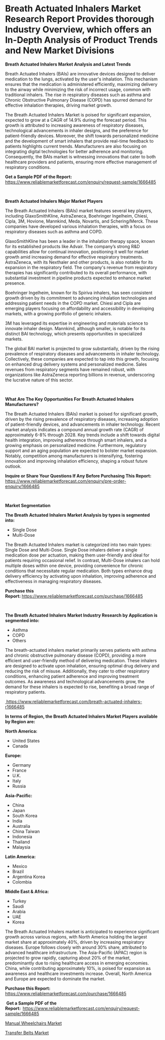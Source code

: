 <p><h1>Breath Actuated Inhalers Market Research Report Provides thorough Industry Overview, which offers an In-Depth Analysis of Product Trends and New Market Divisions</h1></p><p><strong>Breath Actuated Inhalers Market Analysis and Latest Trends</strong></p>
<p><p>Breath Actuated Inhalers (BAIs) are innovative devices designed to deliver medication to the lungs, activated by the user's inhalation. This mechanism ensures that the medication is administered efficiently, maximizing delivery to the airway while minimizing the risk of incorrect usage, common with traditional inhalers. The rise in respiratory diseases such as asthma and Chronic Obstructive Pulmonary Disease (COPD) has spurred demand for effective inhalation therapies, driving market growth.</p><p>The Breath Actuated Inhalers Market is poised for significant expansion, expected to grow at a CAGR of 14.9% during the forecast period. This growth is attributed to increasing awareness of respiratory diseases, technological advancements in inhaler designs, and the preference for patient-friendly devices. Moreover, the shift towards personalized medicine and the development of smart inhalers that provide real-time feedback to patients highlights current trends. Manufacturers are also focusing on integrating digital technologies for better adherence and monitoring. Consequently, the BAIs market is witnessing innovations that cater to both healthcare providers and patients, ensuring more effective management of respiratory conditions.</p></p>
<p><strong>Get a Sample PDF of the Report:&nbsp;</strong> <a href="https://www.reliablemarketforecast.com/enquiry/request-sample/1666485?utm_campaign=1080&utm_medium=2&utm_source=Github&utm_content=ia&utm_term=06032025&utm_id=breath-actuated-inhalers">https://www.reliablemarketforecast.com/enquiry/request-sample/1666485</a></p>
<p>&nbsp;</p>
<p><strong>Breath Actuated Inhalers Major Market Players</strong></p>
<p><p>The Breath Actuated Inhalers (BAIs) market features several key players, including GlaxoSmithKline, AstraZeneca, Boehringer Ingelheim, Chiesi, Cipla, 3M, Hovione, Mannkind, Meda, Novartis, and Schering/Merck. These companies have developed various inhalation therapies, with a focus on respiratory diseases such as asthma and COPD.</p><p>GlaxoSmithKline has been a leader in the inhalation therapy space, known for its established products like Advair. The company’s strong R&D capabilities allow for continual innovation, positioning it well for market growth amid increasing demand for effective respiratory treatments. AstraZeneca, with its Nexthaler and other products, is also notable for its expansion in the respiratory field. The company's revenue from respiratory therapies has significantly contributed to its overall performance, with substantial investment in pipeline products expected to enhance market presence.</p><p>Boehringer Ingelheim, known for its Spiriva inhalers, has seen consistent growth driven by its commitment to advancing inhalation technologies and addressing patient needs in the COPD market. Chiesi and Cipla are emerging players focusing on affordability and accessibility in developing markets, with a growing portfolio of generic inhalers.</p><p>3M has leveraged its expertise in engineering and materials science to innovate inhaler design. Mannkind, although smaller, is notable for its distinct BAI technology, which presents opportunities in specialized markets.</p><p>The global BAI market is projected to grow substantially, driven by the rising prevalence of respiratory diseases and advancements in inhaler technology. Collectively, these companies are expected to tap into this growth, focusing on enhanced drug delivery systems and personalized medicine. Sales revenues from respiratory segments have remained robust, with organizations like AstraZeneca reporting billions in revenue, underscoring the lucrative nature of this sector.</p></p>
<p>&nbsp;</p>
<p><strong>What Are The Key Opportunities For Breath Actuated Inhalers Manufacturers?</strong></p>
<p><p>The Breath Actuated Inhalers (BAIs) market is poised for significant growth, driven by the rising prevalence of respiratory diseases, increasing adoption of patient-friendly devices, and advancements in inhaler technology. Recent market analysis indicates a compound annual growth rate (CAGR) of approximately 6-8% through 2028. Key trends include a shift towards digital health integration, improving adherence through smart inhalers, and a growing emphasis on personalized medicine. Furthermore, regulatory support and an aging population are expected to bolster market expansion. Notably, competition among manufacturers is intensifying, fostering innovation and improving inhalation efficiency, shaping a robust future outlook.</p></p>
<p><strong>Inquire or Share Your Questions If Any Before Purchasing This Report:</strong> <a href="https://www.reliablemarketforecast.com/enquiry/pre-order-enquiry/1666485?utm_campaign=1080&utm_medium=2&utm_source=Github&utm_content=ia&utm_term=06032025&utm_id=breath-actuated-inhalers">https://www.reliablemarketforecast.com/enquiry/pre-order-enquiry/1666485</a></p>
<p>&nbsp;</p>
<p><strong>Market Segmentation</strong></p>
<p><strong>The Breath Actuated Inhalers Market Analysis by types is segmented into:</strong></p>
<p><ul><li>Single Dose</li><li>Multi-Dose</li></ul></p>
<p><p>The Breath Actuated Inhalers market is categorized into two main types: Single Dose and Multi-Dose. Single Dose inhalers deliver a single medication dose per actuation, making them user-friendly and ideal for patients requiring occasional relief. In contrast, Multi-Dose inhalers can hold multiple doses within one device, providing convenience for chronic conditions that necessitate regular medication. Both types enhance drug delivery efficiency by activating upon inhalation, improving adherence and effectiveness in managing respiratory diseases.</p></p>
<p><strong>Purchase this Report:&nbsp;</strong><a href="https://www.reliablemarketforecast.com/purchase/1666485?utm_campaign=1080&utm_medium=2&utm_source=Github&utm_content=ia&utm_term=06032025&utm_id=breath-actuated-inhalers">https://www.reliablemarketforecast.com/purchase/1666485</a></p>
<p>&nbsp;</p>
<p><strong>The Breath Actuated Inhalers Market Industry Research by Application is segmented into:</strong></p>
<p><ul><li>Asthma</li><li>COPD</li><li>Others</li></ul></p>
<p><p>The breath-actuated inhalers market primarily serves patients with asthma and chronic obstructive pulmonary disease (COPD), providing a more efficient and user-friendly method of delivering medication. These inhalers are designed to activate upon inhalation, ensuring optimal drug delivery and reducing the risk of misuse. Additionally, they cater to other respiratory conditions, enhancing patient adherence and improving treatment outcomes. As awareness and technological advancements grow, the demand for these inhalers is expected to rise, benefiting a broad range of respiratory patients.</p></p>
<p><a href="https://www.reliablemarketforecast.com/breath-actuated-inhalers-r1666485?utm_campaign=1080&utm_medium=2&utm_source=Github&utm_content=ia&utm_term=06032025&utm_id=breath-actuated-inhalers">&nbsp;https://www.reliablemarketforecast.com/breath-actuated-inhalers-r1666485</a></p>
<p><strong>In terms of Region, the Breath Actuated Inhalers Market Players available by Region are:</strong></p>
<p>
    <p> <strong> North America: </strong>
        <ul>
            <li>United States</li>
            <li>Canada</li>
        </ul>
        </p> 
    <p> <strong> Europe: </strong>
        <ul>
            <li>Germany</li>
            <li>France</li>
            <li>U.K.</li>
            <li>Italy</li>
            <li>Russia</li>
        </ul>
        </p> 
    <p> <strong> Asia-Pacific: </strong>
        <ul>
            <li>China</li>
            <li>Japan</li>
            <li>South Korea</li>
            <li>India</li>
            <li>Australia</li>
            <li>China Taiwan</li>
            <li>Indonesia</li>
            <li>Thailand</li>
            <li>Malaysia</li>
        </ul>
        </p> 
    <p> <strong> Latin America: </strong>
        <ul>
            <li>Mexico</li>
            <li>Brazil</li>
            <li>Argentina Korea</li>
            <li>Colombia</li>
        </ul>
        </p> 
    <p> <strong> Middle East & Africa: </strong>
        <ul>
            <li>Turkey</li>
            <li>Saudi</li>
            <li>Arabia</li>
            <li>UAE</li>
            <li>Korea</li>
        </ul>
    </p>
    </p>
<p><p>The Breath Actuated Inhalers market is anticipated to experience significant growth across various regions, with North America holding the largest market share at approximately 40%, driven by increasing respiratory diseases. Europe follows closely with around 30% share, attributed to advanced healthcare infrastructure. The Asia-Pacific (APAC) region is projected to grow rapidly, capturing about 20% of the market, predominantly due to rising healthcare access in emerging economies. China, while contributing approximately 10%, is poised for expansion as awareness and healthcare investments increase. Overall, North America and Europe are expected to dominate the market.</p></p>
<p><strong>Purchase this Report: </strong><a href="https://www.reliablemarketforecast.com/purchase/1666485?utm_campaign=1080&utm_medium=2&utm_source=Github&utm_content=ia&utm_term=06032025&utm_id=breath-actuated-inhalers">https://www.reliablemarketforecast.com/purchase/1666485</a></p>
<p>&nbsp;<strong>Get a Sample PDF of the Report:&nbsp;&nbsp;</strong><a href="https://www.reliablemarketforecast.com/enquiry/request-sample/1666485?utm_campaign=1080&utm_medium=2&utm_source=Github&utm_content=ia&utm_term=06032025&utm_id=breath-actuated-inhalers">https://www.reliablemarketforecast.com/enquiry/request-sample/1666485</a></p>
<p><strong></strong></p>
<p><p><a href="https://github.com/eimutelufta/Market-Research-Report-List-1/blob/main/manual-wheelchairs-market.md?utm_campaign=1080&utm_medium=2&utm_source=Github&utm_content=ia&utm_term=06032025&utm_id=breath-actuated-inhalers">Manual Wheelchairs Market</a></p><p><a href="https://github.com/afghatakito29/Market-Research-Report-List-1/blob/main/transfer-belts-market.md?utm_campaign=1080&utm_medium=2&utm_source=Github&utm_content=ia&utm_term=06032025&utm_id=breath-actuated-inhalers">Transfer Belts Market</a></p></p>